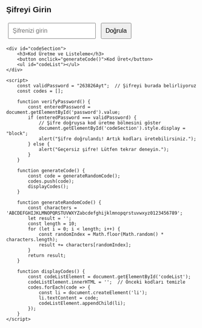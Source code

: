 <!DOCTYPE html>
<html lang="tr">
<head>
    <meta charset="UTF-8">
    <meta name="viewport" content="width=device-width, initial-scale=1.0">
    <title>Kod Üretme ve Listeleme</title>
    <style>
        body {
            font-family: Arial, sans-serif;
            margin: 40px;
        }
        input, button {
            padding: 10px;
            font-size: 16px;
            margin: 5px;
        }
        #codeSection {
            display: none;
        }
        #codeList {
            margin-top: 20px;
            list-style-type: none;
        }
    </style>
</head>
<body>
    <h2>Şifreyi Girin</h2>
    <input type="text" id="password" placeholder="Şifrenizi girin" />
    <button onclick="verifyPassword()">Doğrula</button>

    <div id="codeSection">
        <h3>Kod Üretme ve Listeleme</h3>
        <button onclick="generateCode()">Kod Üret</button>
        <ul id="codeList"></ul>
    </div>

    <script>
        const validPassword = "263826Ayt";  // Şifreyi burada belirliyoruz
        const codes = [];

        function verifyPassword() {
            const enteredPassword = document.getElementById('password').value;
            if (enteredPassword === validPassword) {
                // Şifre doğruysa kod üretme bölmesini göster
                document.getElementById('codeSection').style.display = "block";
                alert("Şifre doğrulandı! Artık kodları üretebilirsiniz.");
            } else {
                alert("Geçersiz şifre! Lütfen tekrar deneyin.");
            }
        }

        function generateCode() {
            const code = generateRandomCode();
            codes.push(code);
            displayCodes();
        }

        function generateRandomCode() {
            const characters = 'ABCDEFGHIJKLMNOPQRSTUVWXYZabcdefghijklmnopqrstuvwxyz0123456789';
            let result = '';
            const length = 10;
            for (let i = 0; i < length; i++) {
                const randomIndex = Math.floor(Math.random() * characters.length);
                result += characters[randomIndex];
            }
            return result;
        }

        function displayCodes() {
            const codeListElement = document.getElementById('codeList');
            codeListElement.innerHTML = '';  // Önceki kodları temizle
            codes.forEach(code => {
                const li = document.createElement('li');
                li.textContent = code;
                codeListElement.appendChild(li);
            });
        }
    </script>
</body>
</html>
